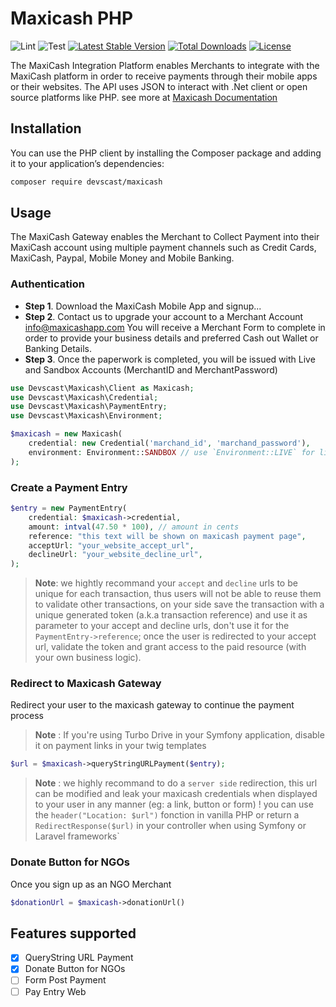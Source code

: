 # Maxicash PHP

![Lint](https://github.com/devscast/maxicash/actions/workflows/lint.yaml/badge.svg)
![Test](https://github.com/devscast/maxicash/actions/workflows/test.yaml/badge.svg)
[![Latest Stable Version](https://poser.pugx.org/devscast/maxicash/version)](https://packagist.org/packages/devscast/maxicash)
[![Total Downloads](https://poser.pugx.org/devscast/maxicash/downloads)](https://packagist.org/packages/devscast/maxicash)
[![License](https://poser.pugx.org/devscast/maxicash/license)](https://packagist.org/packages/devscast/maxicash)


The MaxiCash Integration Platform enables Merchants to integrate with the MaxiCash platform in order to receive payments through their mobile apps or their websites. The API uses JSON to interact with .Net client or open source platforms like PHP. see more at [Maxicash Documentation](https://developer.maxicashapp.com/Default)

## Installation
You can use the PHP client by installing the Composer package and adding it to your application’s dependencies:

```bash
composer require devscast/maxicash
```
## Usage 
The MaxiCash Gateway enables the Merchant to Collect Payment into their MaxiCash account using multiple payment channels such as Credit Cards, MaxiCash, Paypal, Mobile Money and Mobile Banking.

### Authentication
* **Step 1**. Download the MaxiCash Mobile App and signup...
* **Step 2**. Contact us to upgrade your account to a Merchant Account info@maxicashapp.com
You will receive a Merchant Form to complete in order to provide your business details and preferred Cash out Wallet or Banking Details.
* **Step 3**. Once the paperwork is completed, you will be issued with Live and Sandbox Accounts (MerchantID and MerchantPassword)


```php
use Devscast\Maxicash\Client as Maxicash;
use Devscast\Maxicash\Credential;
use Devscast\Maxicash\PaymentEntry;
use Devscast\Maxicash\Environment;

$maxicash = new Maxicash(
    credential: new Credential('marchand_id', 'marchand_password'),
    environment: Environment::SANDBOX // use `Environment::LIVE` for live
);
```

### Create a Payment Entry
```php
$entry = new PaymentEntry(
    credential: $maxicash->credential,
    amount: intval(47.50 * 100), // amount in cents
    reference: "this text will be shown on maxicash payment page",
    acceptUrl: "your_website_accept_url",
    declineUrl: "your_website_decline_url",
);
```
> **Note**: we hightly recommand your `accept` and `decline` urls to be unique for each transaction, thus users will not be able to reuse them to validate other transactions, on your side save the transaction with a unique generated token (a.k.a transaction reference) and use it as parameter to your accept and decline urls, don't use it for the `PaymentEntry->reference`; once the user is redirected to your accept url, validate the token and grant access to the paid resource (with your own business logic). 


### Redirect to Maxicash Gateway
Redirect your user to the maxicash gateway to continue the payment process

> **Note** : If you're using Turbo Drive in your Symfony application, disable it on payment links in your twig templates

```php
$url = $maxicash->queryStringURLPayment($entry);
```
> **Note** : we highly recommand to do a `server side` redirection, this url can be modified and leak your maxicash credentials when displayed to your user in any manner (eg: a link, button or form) ! you can use the `header("Location: $url")` fonction in vanilla PHP or return a `RedirectResponse($url)` in your controller when using Symfony or Laravel frameworks`

### Donate Button for NGOs
Once you sign up as an NGO Merchant

```php
$donationUrl = $maxicash->donationUrl()
```

## Features supported
- [x] QueryString URL Payment
- [x] Donate Button for NGOs
- [ ] Form Post Payment
- [ ] Pay Entry Web
